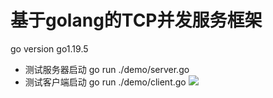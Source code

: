 # 基于golang的TCP并发服务框架
go version go1.19.5
- 测试服务器启动
go run ./demo/server.go
- 测试客户端启动
go run ./demo/client.go
![](https://github.com/sklfszjs/go-tcp/blob/master/gnet/structure.png)
